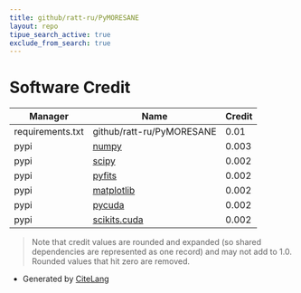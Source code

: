 ```yaml
---
title: github/ratt-ru/PyMORESANE
layout: repo
tipue_search_active: true
exclude_from_search: true
---
```

# Software Credit

|Manager|Name|Credit|
|-------|----|------|
|requirements.txt|github/ratt-ru/PyMORESANE|0.01|
|pypi|[numpy](https://www.numpy.org)|0.003|
|pypi|[scipy](https://www.scipy.org)|0.002|
|pypi|[pyfits](http://pyfits.readthedocs.io/en/latest/)|0.002|
|pypi|[matplotlib](https://matplotlib.org)|0.002|
|pypi|[pycuda](http://mathema.tician.de/software/pycuda)|0.002|
|pypi|[scikits.cuda](https://github.com/lebedov/scikit-cuda/)|0.002|


> Note that credit values are rounded and expanded (so shared dependencies are represented as one record) and may not add to 1.0. Rounded values that hit zero are removed.


- Generated by [CiteLang](https://github.com/vsoch/citelang)
